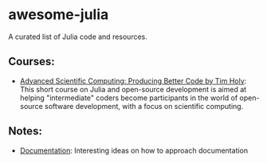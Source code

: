 # awesome-julia
A curated list of Julia code and resources.



## Courses:
- [Advanced Scientific Computing: Producing Better Code by Tim Holy](https://www.youtube.com/playlist?list=PL-G47MxHVTewUm5ywggLvmbUCNOD2RbKA): This short course on Julia and open-source development is aimed at helping "intermediate" coders become participants in the world of open-source software development, with a focus on scientific computing.


## Notes:
- [Documentation](https://documentation.divio.com/): Interesting ideas on how to approach documentation 
